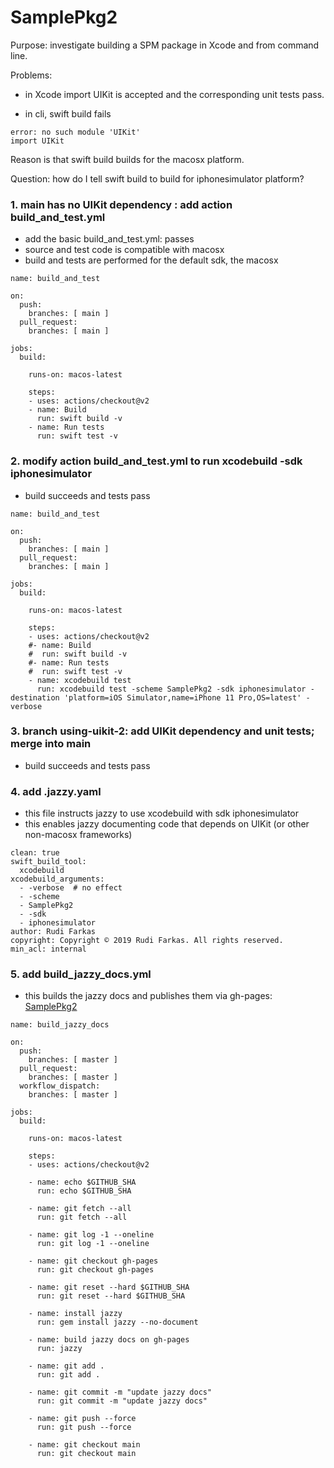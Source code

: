 # SamplePkg2

Purpose: investigate building a SPM package in Xcode and from command line.

Problems:
- in Xcode import UIKit is accepted and the corresponding unit tests pass.

- in cli, swift build fails
``` 
error: no such module 'UIKit'
import UIKit
```
Reason is that swift build builds for the macosx platform.

Question: how do I tell swift build to build for iphonesimulator platform?

### 1. main has no UIKit dependency : add action build_and_test.yml
- add the basic build_and_test.yml: passes
- source and test code is compatible with macosx
- build and tests are performed for the default sdk, the macosx

```
name: build_and_test

on:
  push:
    branches: [ main ]
  pull_request:
    branches: [ main ]

jobs:
  build:

    runs-on: macos-latest

    steps:
    - uses: actions/checkout@v2
    - name: Build
      run: swift build -v
    - name: Run tests
      run: swift test -v
```

### 2. modify action build_and_test.yml to run xcodebuild -sdk iphonesimulator
- build succeeds and tests pass

```
name: build_and_test

on:
  push:
    branches: [ main ]
  pull_request:
    branches: [ main ]

jobs:
  build:

    runs-on: macos-latest

    steps:
    - uses: actions/checkout@v2
    #- name: Build
    #  run: swift build -v
    #- name: Run tests
    #  run: swift test -v
    - name: xcodebuild test
      run: xcodebuild test -scheme SamplePkg2 -sdk iphonesimulator -destination 'platform=iOS Simulator,name=iPhone 11 Pro,OS=latest' -verbose
```

### 3. branch using-uikit-2: add UIKit dependency and unit tests; merge into main
- build succeeds and tests pass

### 4. add .jazzy.yaml

- this file instructs jazzy to use xcodebuild with sdk iphonesimulator
- this enables jazzy documenting code that depends on UIKit (or other non-macosx frameworks) 
```
clean: true
swift_build_tool:
  xcodebuild
xcodebuild_arguments:
  - -verbose  # no effect
  - -scheme
  - SamplePkg2
  - -sdk
  - iphonesimulator
author: Rudi Farkas
copyright: Copyright © 2019 Rudi Farkas. All rights reserved.
min_acl: internal
```

### 5. add build_jazzy_docs.yml

- this builds the jazzy docs and publishes them via gh-pages:
[SamplePkg2](https://rudifa.github.io/SamplePkg2/docs/)

```
name: build_jazzy_docs

on:
  push:
    branches: [ master ]
  pull_request:
    branches: [ master ]
  workflow_dispatch:
    branches: [ master ]
    
jobs:
  build:

    runs-on: macos-latest

    steps:
    - uses: actions/checkout@v2

    - name: echo $GITHUB_SHA
      run: echo $GITHUB_SHA

    - name: git fetch --all
      run: git fetch --all

    - name: git log -1 --oneline 
      run: git log -1 --oneline

    - name: git checkout gh-pages
      run: git checkout gh-pages

    - name: git reset --hard $GITHUB_SHA
      run: git reset --hard $GITHUB_SHA

    - name: install jazzy
      run: gem install jazzy --no-document

    - name: build jazzy docs on gh-pages
      run: jazzy

    - name: git add .
      run: git add .

    - name: git commit -m "update jazzy docs"
      run: git commit -m "update jazzy docs"

    - name: git push --force
      run: git push --force
 
    - name: git checkout main
      run: git checkout main
```

